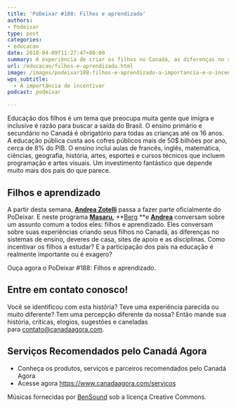 ```yaml
---
title: 'PoDeixar #188: Filhos e aprendizado'
authors:
- Podeixar
type: post
categories:
- educacao
date: 2018-04-09T11:27:47+00:00
summary: A experiência de criar os filhos no Canadá, as diferenças no sistemas de ensino, deveres de casa, sites de apoio e as disciplinas. Como incentivar os filhos a estudar? É preciso fazer aulas de reforço? E a participação dos pais na educação é realmente importante ou é exagero?
url: /educacao/filhos-e-aprendizado.html
image: /images/podeixar188-filhos-e-aprendizado-a-importancia-e-o-incentivo.jpg
wps_subtitle:
  - A importância de incentivar
podcast: podeixar

---
```

Educação dos filhos é um tema que preocupa muita gente que imigra e inclusive é razão para buscar a saída do Brasil. O ensino primário e secundário no Canadá é obrigatório para todas as crianças até os 16 anos. A educação pública custa aos cofres públicos mais de 50$ bilhões por ano, cerca de 8% do PIB. O ensino inclui aulas de francês, inglês, matemática, ciências, geografia, história, artes, esportes e cursos técnicos que incluem programação e artes visuais. Um investimento fantástico que depende muito mais dos pais do que parece.

## Filhos e aprendizado

A partir desta semana, **[Andrea Zotelli][1]** passa a fazer parte oficialmente do PoDeixar. E neste programa **[Masaru][2],** **[Berg][3] **e **[Andrea][1]** conversam sobre um assunto comum a todos eles: filhos e aprendizado. Eles conversam sobre suas experiências criando seus filhos no Canadá, as diferenças no sistemas de ensino, deveres de casa, sites de apoio e as disciplinas. Como incentivar os filhos a estudar? E a participação dos pais na educação é realmente importante ou é exagero?

Ouça agora o PoDeixar #188: Filhos e aprendizado.



## Entre em contato conosco!

Você se identificou com esta história? Teve uma experiência parecida ou muito diferente? Tem uma percepção diferente da nossa? Então mande sua história, críticas, elogios, sugestões e caneladas para <contato@canadaagora.com>.

## Serviços Recomendados pelo Canadá Agora

  * Conheça os produtos, serviços e parceiros recomendados pelo Canadá Agora
  * Acesse agora <https://www.canadaagora.com/servicos>

Músicas fornecidas por <a href="http://www.bensound.com/" target="_blank" rel="noopener noreferrer">BenSound</a> sob a licença Creative Commons.

 [1]: /andreazotelli
 [2]: https://www.canadaagora.com/japa
 [3]: https://www.canadaagora.com/berg